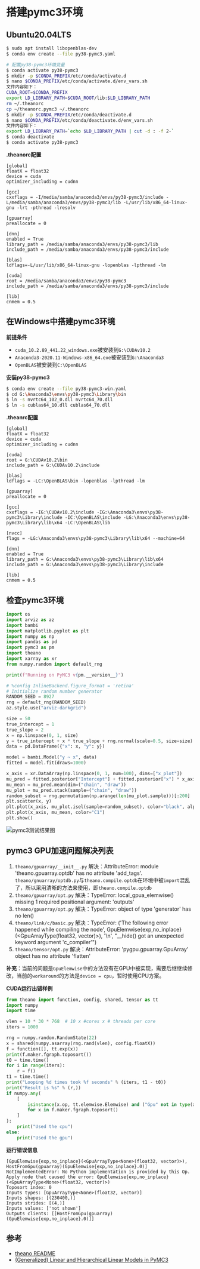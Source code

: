 # 搭建pymc3环境

## Ubuntu20.04LTS

```bash
$ sudo apt install libopenblas-dev
$ conda env create --file py38-pymc3.yaml

# 配置py38-pymc3环境变量
$ conda activate py38-pymc3
$ mkdir -p $CONDA_PREFIX/etc/conda/activate.d
$ nano $CONDA_PREFIX/etc/conda/activate.d/env_vars.sh
文件内容如下：
CUDA_ROOT=$CONDA_PREFIX
export LD_LIBRARY_PATH=$CUDA_ROOT/lib:$LD_LIBRARY_PATH
rm ~/.theanorc
cp ~/theanorc.pymc3 ~/.theanorc
$ mkdir -p $CONDA_PREFIX/etc/conda/deactivate.d
$ nano $CONDA_PREFIX/etc/conda/deactivate.d/env_vars.sh
文件内容如下：
export LD_LIBRARY_PATH=`echo $LD_LIBRARY_PATH | cut -d : -f 2-`
$ conda deactivate
$ conda activate py38-pymc3
```

**.theanorc配置**

```
[global]
floatX = float32
device = cuda
optimizer_including = cudnn

[gcc]
cxxflags = -I/media/samba/anaconda3/envs/py38-pymc3/include -L/media/samba/anaconda3/envs/py38-pymc3/lib -L/usr/lib/x86_64-linux-gnu -lrt -pthread -lresolv

[gpuarray]
preallocate = 0

[dnn]
enabled = True
library_path = /media/samba/anaconda3/envs/py38-pymc3/lib
include_path = /media/samba/anaconda3/envs/py38-pymc3/include

[blas]
ldflags=-L/usr/lib/x86_64-linux-gnu -lopenblas -lpthread -lm

[cuda]
root = /media/samba/anaconda3/envs/py38-pymc3
include_path = /media/samba/anaconda3/envs/py38-pymc3/include

[lib]
cnmem = 0.5
```

## 在Windows中搭建pymc3环境

**前提条件**

- `cuda_10.2.89_441.22_windows.exe`被安装到`G:\CUDAv10.2`
- `Anaconda3-2020.11-Windows-x86_64.exe`被安装到`G:\Anaconda3`
- `OpenBLAS`被安装到`C:\OpenBLAS`

**安装py38-pymc3**

```bash
$ conda env create --file py38-pymc3-win.yaml
$ cd G:\Anaconda3\envs\py38-pymc3\Library\bin
$ ln -s nvrtc64_102_0.dll nvrtc64_70.dll
$ ln -s cublas64_10.dll cublas64_70.dll
```

**.theanrc配置**

```
[global]
floatX = float32
device = cuda
optimizer_including = cudnn

[cuda]
root = G:\CUDAv10.2\bin
include_path = G:\CUDAv10.2\include

[blas]
ldflags = -LC:\OpenBLAS\bin -lopenblas -lpthread -lm

[gpuarray]
preallocate = 0

[gcc]
cxxflags = -IG:\CUDAv10.2\include -IG:\Anaconda3\envs\py38-pymc3\Library\include -IC:\OpenBLAS\include -LG:\Anaconda3\envs\py38-pymc3\Library\lib\x64 -LC:\OpenBLAS\lib

[nvcc]
flags = -LG:\Anaconda3\envs\py38-pymc3\Library\lib\x64 --machine=64

[dnn]
enabled = True
library_path = G:\Anaconda3\envs\py38-pymc3\Library\lib\x64
include_path = G:\Anaconda3\envs\py38-pymc3\Library\include

[lib]
cnmem = 0.5
```

## 检查pymc3环境

```python
import os
import arviz as az
import bambi
import matplotlib.pyplot as plt
import numpy as np
import pandas as pd
import pymc3 as pm
import theano
import xarray as xr
from numpy.random import default_rng

print(f"Running on PyMC3 v{pm.__version__}")

# %config InlineBackend.figure_format = 'retina'
# Initialize random number generator
RANDOM_SEED = 8927
rng = default_rng(RANDOM_SEED)
az.style.use("arviz-darkgrid")

size = 50
true_intercept = 1
true_slope = 2
x = np.linspace(0, 1, size)
y = true_intercept + x * true_slope + rng.normal(scale=0.5, size=size)
data = pd.DataFrame({"x": x, "y": y})

model = bambi.Model("y ~ x", data)
fitted = model.fit(draws=1000)

x_axis = xr.DataArray(np.linspace(0, 1, num=100), dims=["x_plot"])
mu_pred = fitted.posterior["Intercept"] + fitted.posterior["x"] * x_axis
mu_mean = mu_pred.mean(dim=("chain", "draw"))
mu_plot = mu_pred.stack(sample=("chain", "draw"))
random_subset = rng.permutation(np.arange(len(mu_plot.sample)))[:200]
plt.scatter(x, y)
plt.plot(x_axis, mu_plot.isel(sample=random_subset), color="black", alpha=0.025)
plt.plot(x_axis, mu_mean, color="C1")
plt.show()
```

![pymc3测试结果图](./pymc3测试结果图.png)

## pymc3 GPU加速问题解决列表

1. `theano/gpuarray/__init__.py`
    解决：AttributeError: module 'theano.gpuarray.optdb' has no attribute 'add_tags'. `theano/gnuarray/optdb.py`与`theano.compile.optdb`在环境中被`import`混乱了，所以采用清晰的方法来使用，即`theano.compile.optdb`
2. `theano/gpuarray/opt.py`
    解决：TypeError: local_gpua_elemwise() missing 1 required positional argument: 'outputs'
3. `theano/gpuarray/opt.py`
    解决：TypeError: object of type 'generator' has no len()
4. `theano/link/c/basic.py`
    解决：TypeError: ('The following error happened while compiling the node', GpuElemwise{exp,no_inplace}(<GpuArrayType<None>(float32, vector)>), '\n', "__hide() got an unexpected keyword argument 'c_compiler'")
5. `theano/tensor/opt.py`
    解决：AttributeError: 'pygpu.gpuarray.GpuArray' object has no attribute 'flatten'

**补充**：当前的问题是`GpuElemwise`中的方法没有在GPU中被实现，需要后继继续修改，当前的`workaround`的方法是`device = cpu`，暂时使用CPU方案。

**CUDA运行出错样例**

```python
from theano import function, config, shared, tensor as tt
import numpy
import time

vlen = 10 * 30 * 768  # 10 x #cores x # threads per core
iters = 1000

rng = numpy.random.RandomState(22)
x = shared(numpy.asarray(rng.rand(vlen), config.floatX))
f = function([], tt.exp(x))
print(f.maker.fgraph.toposort())
t0 = time.time()
for i in range(iters):
    r = f()
t1 = time.time()
print("Looping %d times took %f seconds" % (iters, t1 - t0))
print("Result is %s" % (r,))
if numpy.any(
    [
        isinstance(x.op, tt.elemwise.Elemwise) and ("Gpu" not in type(x.op).__name__)
        for x in f.maker.fgraph.toposort()
    ]
):
    print("Used the cpu")
else:
    print("Used the gpu")
```

**运行错误信息**

```
[GpuElemwise{exp,no_inplace}(<GpuArrayType<None>(float32, vector)>), HostFromGpu(gpuarray)(GpuElemwise{exp,no_inplace}.0)]
NotImplementedError: No Python implementation is provided by this Op.
Apply node that caused the error: GpuElemwise{exp,no_inplace}(<GpuArrayType<None>(float32, vector)>)
Toposort index: 0
Inputs types: [GpuArrayType<None>(float32, vector)]
Inputs shapes: [(230400,)]
Inputs strides: [(4,)]
Inputs values: ['not shown']
Outputs clients: [[HostFromGpu(gpuarray)(GpuElemwise{exp,no_inplace}.0)]]
```



## 参考

- [theano README](https://github.com/SNSerHello/MyNotes/tree/main/theano)
- [(Generalized) Linear and Hierarchical Linear Models in PyMC3](https://docs.pymc.io/en/v3/pymc-examples/examples/generalized_linear_models/GLM.html)